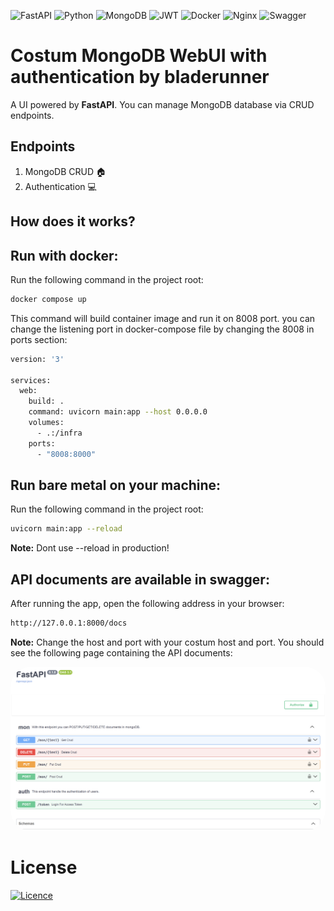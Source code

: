 ![FastAPI](https://img.shields.io/badge/FastAPI-005571?style=for-the-badge&logo=fastapi)
![Python](https://img.shields.io/badge/python-3670A0?style=for-the-badge&logo=python&logoColor=ffdd54)
![MongoDB](https://img.shields.io/badge/MongoDB-%234ea94b.svg?style=for-the-badge&logo=mongodb&logoColor=white)
![JWT](https://img.shields.io/badge/JWT-black?style=for-the-badge&logo=JSON%20web%20tokens)
![Docker](https://img.shields.io/badge/Docker-2CA5E0?style=for-the-badge&logo=docker&logoColor=white)
![Nginx](https://img.shields.io/badge/nginx-%23009639.svg?style=for-the-badge&logo=nginx&logoColor=white)
![Swagger](https://img.shields.io/badge/-Swagger-%23Clojure?style=for-the-badge&logo=swagger&logoColor=white)


# Costum MongoDB WebUI with authentication by bladerunner
A UI powered by **FastAPI**. You can manage MongoDB database via CRUD endpoints.

## Endpoints
1. MongoDB CRUD 🏠
2. Authentication 💻

## How does it works?
## Run with docker:
Run the following command in the project root:
```bash
docker compose up
```
This command will build container image and run it on 8008 port. you can change the listening port in docker-compose file by changing the 8008 in ports section:
```bash
version: '3'

services:
  web:
    build: .
    command: uvicorn main:app --host 0.0.0.0
    volumes:
      - .:/infra
    ports:
      - "8008:8000"
```


## Run bare metal on your machine:
Run the following command in the project root:
```bash
uvicorn main:app --reload
```
**Note:**
Dont use --reload in production!


## API documents are available in swagger:
After running the app, open the following address in your browser:
```bash
http://127.0.0.1:8000/docs
```
**Note:**
Change the host and port with your costum host and port. You should see the following page containing the API documents:
<p align="center">
<img src='./swagger.png' style="border: white;border-radius: 2pc;" alt='trojan horse'/>
</p>


# License
[![Licence](https://img.shields.io/github/license/Ileriayo/markdown-badges?style=for-the-badge)](./LICENSE)
